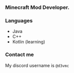 ### Minecraft Mod Developer.
### Languages
- Java
- C++
- Kotlin (learning)
### Contact me
My discord username is `@d3vmc`

<!---
DevMC7/DevMC7 is a ✨ special ✨ repository because its `README.md` (this file) appears on your GitHub profile.
You can click the Preview link to take a look at your changes.
--->
